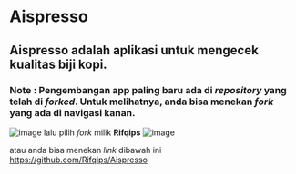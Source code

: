 # Aispresso

## Aispresso adalah aplikasi untuk mengecek kualitas biji kopi.
### Note : Pengembangan app paling baru ada di <i>repository</i> yang telah di <i>forked</i>. Untuk melihatnya, anda bisa menekan <i>fork</i> yang ada di navigasi kanan.
![image](https://github.com/davirudo/Aispresso/assets/83311759/67b6a223-0e6e-46d2-9af3-2cf34fbf44a8)
lalu pilih <i>fork</i> milik <b>Rifqips</b>
![image](https://github.com/davirudo/Aispresso/assets/83311759/dc2f5e67-a407-4c95-9863-b478f8eb7147)


atau anda bisa menekan <i>link</i> dibawah ini
https://github.com/Rifqips/Aispresso
